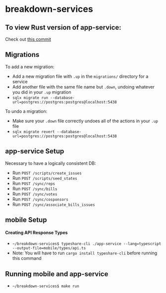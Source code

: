 # breakdown-services

## To view Rust version of app-service:

Check out [this commit](https://github.com/Breakdown/breakdown-services/tree/de6c2596133b0d2589acfb8b16f8988cf5f7fca0)

## Migrations

To add a new migration:

- Add a new migration file with `.up` in the `migrations/` directory for a service
- Add another file with the same file name but `.down`, undoing whatever you did in your `.up` migration
- `sqlx migrate run --database-url=postgres://postgres:postgres@localhost:5438`

To undo a migration:

- Make sure your `.down` file correctly undoes all of the actions in your `.up` file
- `sqlx migrate revert --database-url=postgres://postgres:postgres@localhost:5438`

## app-service Setup

Necessary to have a logically consistent DB:

- Run `POST /scripts/create_issues`
- Run `POST /scripts/seed_states`
- Run `POST /sync/reps`
- Run `POST /sync/bills`
- Run `POST /sync/votes`
- Run `POST /sync/cosponsors`
- Run `POST /sync/associate_bills_issues`

## mobile Setup

#### Creating API Response Types

- `~/breakdown-services$ typeshare-cli ./app-service --lang=typescript --output-file=mobile/types/api.ts`
- Note: You will have to run `cargo install typeshare-cli` before running this command

## Running mobile and app-service

- `~/breakdown-services$ make run`
